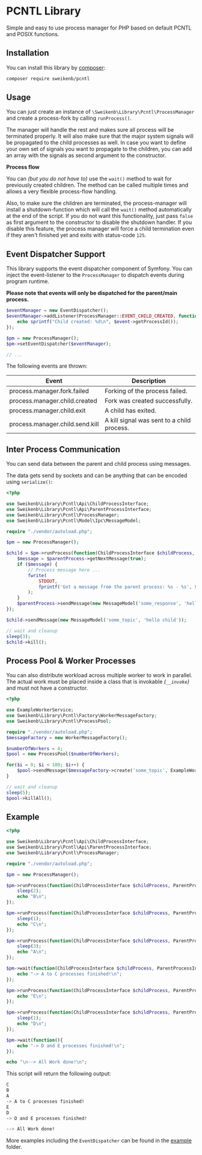 # PCNTL Library

Simple and easy to use process manager for PHP based on default PCNTL and POSIX functions.

## Installation

You can install this library by [composer](https://getcomposer.org/):

```bash
composer require sweikenb/pcntl
```

## Usage

You can just create an instance of `\Sweikenb\Library\Pcntl\ProcessManager` and create a process-fork by
calling `runProcess()`.

The manager will handle the rest and makes sure all process will be terminated properly. It will also make sure that
the major system signals will be propagated to the child processes as well. In case you want to define your own set of
signals you want to propagate to the children, you can add an array with the signals as second argument to the
constructor.

**Process flow**

You can _(but you do not have to)_ use the `wait()` method to wait for previously created children. The method can be
called multiple times and allows a very flexible process-flow handling.

Also, to make sure the children are terminated, the process-manager will install a shutdown-function which will call
the `wait()` method automatically at the end of the script. If you do not want this functionality, just pass `false` as
first argument to the constructor to disable the shutdown handler. If you disable this feature, the process manager will
force a child termination even if they aren't finished yet and exits with status-code `125`.

## Event Dispatcher Support

This library supports the event dispatcher component of Symfony. You can inject the event-listener to
the `ProcessManager` to dispatch events during program runtime.

**Please note that events will only be dispatched for the parent/main process.**

```php
$eventManager = new EventDispatcher();
$eventManager->addListener(ProcessManager::EVENT_CHILD_CREATED, function (ProcessManagerEvent $event) {
    echo sprintf("Child created: %d\n", $event->getProcessId());
});

$pm = new ProcessManager();
$pm->setEventDispatcher($eventManager);

// ...
```

The following events are thrown:

| Event                           | Description                                |
|---------------------------------|--------------------------------------------|
| process.manager.fork.failed     | Forking of the process failed.             |
| process.manager.child.created   | Fork was created successfully.             |
| process.manager.child.exit      | A child has exited.                        |
| process.manager.child.send.kill | A kill signal was sent to a child process. |

## Inter Process Communication

You can send data between the parent and child process using messages.

The data gets send by sockets and can be anything that can be encoded using `serialize()`:

```php
<?php

use Sweikenb\Library\Pcntl\Api\ChildProcessInterface;
use Sweikenb\Library\Pcntl\Api\ParentProcessInterface;
use Sweikenb\Library\Pcntl\ProcessManager;
use Sweikenb\Library\Pcntl\Model\Ipc\MessageModel;

require "./vendor/autoload.php";

$pm = new ProcessManager();

$child = $pm->runProcess(function(ChildProcessInterface $childProcess, ParentProcessInterface $parentProcess){
    $message = $parentProcess->getNextMessage(true);
    if ($message) {
        // Process message here ...
        fwrite(
            STDOUT,
            fprintf('Got a message from the parent process: %s - %s', $message->getTopic(), $message->getPayload())
        );
    }
    $parentProcess->sendMessage(new MessageModel('some_response', 'hello parent'));
});

$child->sendMessage(new MessageModel('some_topic', 'hello child'));

// wait and cleanup
sleep(3);
$child->kill();
```

## Process Pool & Worker Processes

You can also distribute workload across multiple worker to work in parallel. The actual work must be placed inside a
class that is invokable _(`__invoke`)_ and must not have a constructor.

```php
<?php

use ExampleWorkerService;
use Sweikenb\Library\Pcntl\Factory\WorkerMessageFactory;
use Sweikenb\Library\Pcntl\ProcessPool;

require "./vendor/autoload.php";
$messageFactory = new WorkerMessageFactory();

$numberOfWorkers = 4;
$pool = new ProcessPool($numberOfWorkers);

for($i = 0; $i < 100; $i++) {
    $pool->sendMessage($messageFactory->create('some_topic', ExampleWorkerService::class));
}

// wait and cleanup
sleep(5);
$pool->killAll();
```

## Example

```php
<?php

use Sweikenb\Library\Pcntl\Api\ChildProcessInterface;
use Sweikenb\Library\Pcntl\Api\ParentProcessInterface;
use Sweikenb\Library\Pcntl\ProcessManager;

require "./vendor/autoload.php";

$pm = new ProcessManager();

$pm->runProcess(function(ChildProcessInterface $childProcess, ParentProcessInterface $parentProcess){
    sleep(2);
    echo "B\n";
});

$pm->runProcess(function(ChildProcessInterface $childProcess, ParentProcessInterface $parentProcess){
    sleep(1);
    echo "C\n";
});

$pm->runProcess(function(ChildProcessInterface $childProcess, ParentProcessInterface $parentProcess){
    sleep(3);
    echo "A\n";
});

$pm->wait(function(ChildProcessInterface $childProcess, ParentProcessInterface $parentProcess){
    echo "-> A to C processes finished!\n";
});

$pm->runProcess(function(ChildProcessInterface $childProcess, ParentProcessInterface $parentProcess){
    echo "E\n";
});

$pm->runProcess(function(ChildProcessInterface $childProcess, ParentProcessInterface $parentProcess){
    sleep(1);
    echo "D\n";
});

$pm->wait(function(){
    echo "-> D and E processes finished!\n";
});

echo "\n--> All Work done!\n";
```

This script will return the following output:

```bash
C
B
A
-> A to C processes finished!
E
D
-> D and E processes finished!

--> All Work done!
```

More examples including the `EventDispatcher` can be found in the [example](./example) folder.

